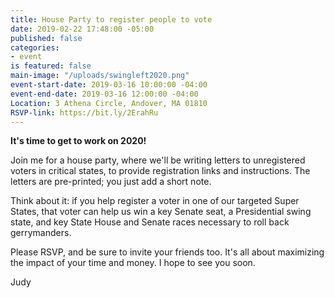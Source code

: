```yaml
---
title: House Party to register people to vote
date: 2019-02-22 17:48:00 -05:00
published: false
categories:
- event
is featured: false
main-image: "/uploads/swingleft2020.png"
event-start-date: 2019-03-16 10:00:00 -04:00
event-end-date: 2019-03-16 12:00:00 -04:00
Location: 3 Athena Circle, Andover, MA 01810
RSVP-link: https://bit.ly/2ErahRu
---
```


**It's time to get to work on 2020!**

Join me for a house party, where we'll be writing letters to unregistered voters in critical states, to provide registration links and instructions. The letters are pre-printed; you just add a short note.

Think about it: if you help register a voter in one of our targeted Super States, that voter can help us win a key Senate seat, a Presidential swing state, and key State House and Senate races necessary to roll back gerrymanders.

Please RSVP, and be sure to invite your friends too. It's all about maximizing the impact of your time and money. I hope to see you soon.

Judy